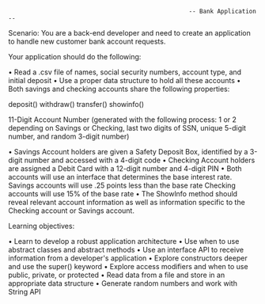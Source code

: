                                                        -- Bank Application --


Scenario: You are a back-end developer and need to create an application to handle new customer bank account requests.

Your application should do the following:

• Read a .csv file of names, social security numbers, account type, and initial deposit
• Use a proper data structure to hold all these accounts
• Both savings and checking accounts share the following properties:

deposit()
withdraw()
transfer()
showinfo()

11-Digit Account Number (generated with the following process: 1 or 2 depending on Savings or
Checking, last two digits of SSN, unique 5-digit number, and random 3-digit number)


• Savings Account holders are given a Safety Deposit Box, identified by a 3-digit number and accessed with a 4-digit code
• Checking Account holders are assigned a Debit Card with a 12-digit number and 4-digit PIN
• Both accounts will use an interface that determines the base interest rate.
Savings accounts will use .25 points less than the base rate
Checking accounts will use 15% of the base rate
• The Showlnfo method should reveal relevant account information as well as information specific to the Checking account or Savings account.

Learning objectives:

• Learn to develop a robust application architecture
• Use when to use abstract classes and abstract methods
• Use an interface API to receive information from a developer's application
• Explore constructors deeper and use the super() keyword
• Explore access modifiers and when to use public, private, or protected
• Read data from a file and store in an appropriate data structure
• Generate random numbers and work with String API
